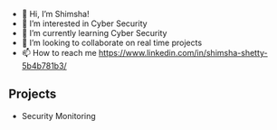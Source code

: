 - 👋 Hi, I’m Shimsha!
- 👀 I’m interested in Cyber Security
- 🌱 I’m currently learning Cyber Security
- 💞️ I’m looking to collaborate on real time projects
- 📫 How to reach me https://www.linkedin.com/in/shimsha-shetty-5b4b781b3/

## Projects
- Security Monitoring
<!---
shimsha24/shimsha24 is a ✨ special ✨ repository because its `README.md` (this file) appears on your GitHub profile.
You can click the Preview link to take a look at your changes.
--->
